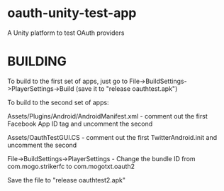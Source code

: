 oauth-unity-test-app
====================

A Unity platform to test OAuth providers

BUILDING
========
To build to the first set of apps, just go to File->BuildSettings->PlayerSettings->Build (save it to "release oauthtest.apk")

To build to the second set of apps:

Assets/Plugins/Android/AndroidManifest.xml - comment out the first Facebook App ID tag and uncomment the second

Assets/OauthTestGUI.CS - comment out the first TwitterAndroid.init and uncomment the second

File->BuildSettings->PlayerSettings - Change the bundle ID from com.mogo.strikerfc to com.mogotxt.oauth2

Save the file to "release oauthtest2.apk"
